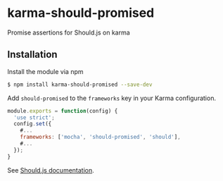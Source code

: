 karma-should-promised
===========

Promise assertions for Should.js on karma

Installation
------------

Install the module via npm

```sh
$ npm install karma-should-promised --save-dev
```

Add `should-promised` to the `frameworks` key in your Karma configuration.

```js
module.exports = function(config) {
  'use strict';
  config.set({
    #...
    frameworks: ['mocha', 'should-promised', 'should'],
    #...
  });
}
```
See [Should.js documentation](http://shouldjs.github.io/#assertion-promise).
